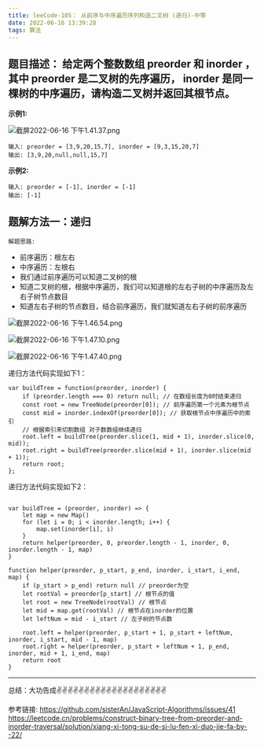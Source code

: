 ```yaml
---
title: leeCode-105： 从前序与中序遍历序列构造二叉树 (递归)-中等
date: 2022-06-16 13:39:28
tags: 算法
---
```


<meta name="referrer" content="no-referrer"/>


## 题目描述： 给定两个整数数组 preorder 和 inorder ，其中 preorder 是二叉树的先序遍历， inorder 是同一棵树的中序遍历，请构造二叉树并返回其根节点。


**示例1:**

![截屏2022-06-16 下午1.41.37.png](https://upload-images.jianshu.io/upload_images/11846892-d0049b64d723ec7e.png?imageMogr2/auto-orient/strip%7CimageView2/2/w/1240)

```
输入: preorder = [3,9,20,15,7], inorder = [9,3,15,20,7]
输出: [3,9,20,null,null,15,7]

```
**示例2:**

```
输入: preorder = [-1], inorder = [-1]
输出: [-1]

```

## 题解方法一：递归

`解题思路:`

* 前序遍历：根左右
* 中序遍历：左根右
* 我们通过前序遍历可以知道二叉树的根
* 知道二叉树的根，根据中序遍历，我们可以知道根的左右子树的中序遍历及左右子树节点数目
* 知道左右子树的节点数目，结合前序遍历，我们就知道左右子树的前序遍历

![截屏2022-06-16 下午1.46.54.png](https://upload-images.jianshu.io/upload_images/11846892-77b744d2837eda35.png?imageMogr2/auto-orient/strip%7CimageView2/2/w/1240)

![截屏2022-06-16 下午1.47.10.png](https://upload-images.jianshu.io/upload_images/11846892-a083c7ab4ee58e65.png?imageMogr2/auto-orient/strip%7CimageView2/2/w/1240)


![截屏2022-06-16 下午1.47.40.png](https://upload-images.jianshu.io/upload_images/11846892-bb717beec789952c.png?imageMogr2/auto-orient/strip%7CimageView2/2/w/1240)


递归方法代码实现如下1： 
```
var buildTree = function(preorder, inorder) {
    if (preorder.length === 0) return null; // 在数组长度为0时结束递归
    const root = new TreeNode(preorder[0]); // 前序遍历第一个元素为根节点
    const mid = inorder.indexOf(preorder[0]); // 获取根节点中序遍历中的索引
    // 根据索引来切割数组 对子数数组继续递归
    root.left = buildTree(preorder.slice(1, mid + 1), inorder.slice(0, mid));
    root.right = buildTree(preorder.slice(mid + 1), inorder.slice(mid + 1));
    return root;
};
```
递归方法代码实现如下2： 
```

var buildTree = (preorder, inorder) => {
    let map = new Map()
    for (let i = 0; i < inorder.length; i++) {
        map.set(inorder[i], i)
    }
    return helper(preorder, 0, preorder.length - 1, inorder, 0, inorder.length - 1, map)
}

function helper(preorder, p_start, p_end, inorder, i_start, i_end, map) {
    if (p_start > p_end) return null // preorder为空
    let rootVal = preorder[p_start] // 根节点的值
    let root = new TreeNode(rootVal) // 根节点
    let mid = map.get(rootVal) // 根节点在inorder的位置
    let leftNum = mid - i_start // 左子树的节点数

    root.left = helper(preorder, p_start + 1, p_start + leftNum, inorder, i_start, mid - 1, map)
    root.right = helper(preorder, p_start + leftNum + 1, p_end, inorder, mid + 1, i_end, map)
    return root
}
```


 ---
总结：大功告成✌️✌️✌️✌️✌️✌️✌️✌️✌️✌️✌️✌️✌️✌️✌️✌️✌️✌️✌️✌️

参考链接:
https://github.com/sisterAn/JavaScript-Algorithms/issues/41
https://leetcode.cn/problems/construct-binary-tree-from-preorder-and-inorder-traversal/solution/xiang-xi-tong-su-de-si-lu-fen-xi-duo-jie-fa-by--22/











